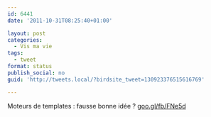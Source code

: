```yaml
---
id: 6441
date: '2011-10-31T08:25:40+01:00'

layout: post
categories:
  - Vis ma vie
tags:
  - tweet
format: status
publish_social: no
guid: 'http://tweets.local/?birdsite_tweet=130923376515616769'

---
```


Moteurs de templates : fausse bonne idée ? [goo.gl/fb/FNe5d](http://goo.gl/fb/FNe5d)